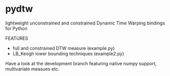 pydtw
=====

lightweight unconstrained and constrained Dynamic Time Warping bindings for Python

FEATURES

- full and constrained DTW measure (example.py)
- LB_Keogh lower bounding techniques (example2.py)

Have a look at the development branch featuring native numpy support, multivariate measues etc. 
